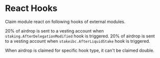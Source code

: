 <!--
order: 5
-->

# React Hooks

Claim module react on following hooks of external modules.

20% of airdrop is sent to a vesting account when `staking.AfterDelegationModified` hook is triggered.
20% of airdrop is sent to a vesting account when `stakeibc.AfterLiquidStake` hook is triggered.

When airdrop is claimed for specific hook type, it can't be claimed double.
